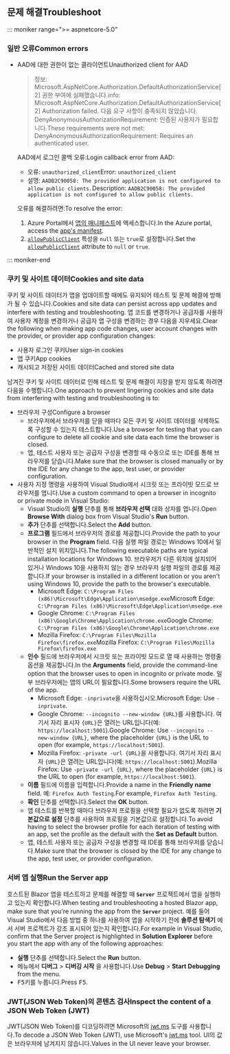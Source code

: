 ## <a name="troubleshoot"></a><span data-ttu-id="f6355-101">문제 해결</span><span class="sxs-lookup"><span data-stu-id="f6355-101">Troubleshoot</span></span>

::: moniker range=">= aspnetcore-5.0"

### <a name="common-errors"></a><span data-ttu-id="f6355-102">일반 오류</span><span class="sxs-lookup"><span data-stu-id="f6355-102">Common errors</span></span>

* <span data-ttu-id="f6355-103">AAD에 대한 권한이 없는 클라이언트</span><span class="sxs-lookup"><span data-stu-id="f6355-103">Unauthorized client for AAD</span></span>

  > <span data-ttu-id="f6355-104">정보: Microsoft.AspNetCore.Authorization.DefaultAuthorizationService[2] 권한 부여에 실패했습니다.</span><span class="sxs-lookup"><span data-stu-id="f6355-104">info: Microsoft.AspNetCore.Authorization.DefaultAuthorizationService[2] Authorization failed.</span></span> <span data-ttu-id="f6355-105">다음 요구 사항이 충족되지 않았습니다. DenyAnonymousAuthorizationRequirement: 인증된 사용자가 필요합니다.</span><span class="sxs-lookup"><span data-stu-id="f6355-105">These requirements were not met: DenyAnonymousAuthorizationRequirement: Requires an authenticated user.</span></span>

  <span data-ttu-id="f6355-106">AAD에서 로그인 콜백 오류:</span><span class="sxs-lookup"><span data-stu-id="f6355-106">Login callback error from AAD:</span></span>

  * <span data-ttu-id="f6355-107">오류: `unauthorized_client`</span><span class="sxs-lookup"><span data-stu-id="f6355-107">Error: `unauthorized_client`</span></span>
  * <span data-ttu-id="f6355-108">설명: `AADB2C90058: The provided application is not configured to allow public clients.`</span><span class="sxs-lookup"><span data-stu-id="f6355-108">Description: `AADB2C90058: The provided application is not configured to allow public clients.`</span></span>

  <span data-ttu-id="f6355-109">오류를 해결하려면:</span><span class="sxs-lookup"><span data-stu-id="f6355-109">To resolve the error:</span></span>

  1. <span data-ttu-id="f6355-110">Azure Portal에서 [앱의 매니페스트](/azure/active-directory/develop/reference-app-manifest)에 액세스합니다.</span><span class="sxs-lookup"><span data-stu-id="f6355-110">In the Azure portal, access the [app's manifest](/azure/active-directory/develop/reference-app-manifest).</span></span>
  1. <span data-ttu-id="f6355-111">[`allowPublicClient`](/azure/active-directory/develop/reference-app-manifest#allowpublicclient-attribute) 특성을 `null` 또는 `true`로 설정합니다.</span><span class="sxs-lookup"><span data-stu-id="f6355-111">Set the [`allowPublicClient`](/azure/active-directory/develop/reference-app-manifest#allowpublicclient-attribute) attribute to `null` or `true`.</span></span>

::: moniker-end

### <a name="cookies-and-site-data"></a><span data-ttu-id="f6355-112">쿠키 및 사이트 데이터</span><span class="sxs-lookup"><span data-stu-id="f6355-112">Cookies and site data</span></span>

<span data-ttu-id="f6355-113">쿠키 및 사이트 데이터가 앱을 업데이트할 때에도 유지되어 테스트 및 문제 해결에 방해가 될 수 있습니다.</span><span class="sxs-lookup"><span data-stu-id="f6355-113">Cookies and site data can persist across app updates and interfere with testing and troubleshooting.</span></span> <span data-ttu-id="f6355-114">앱 코드를 변경하거나 공급자를 사용하여 사용자 계정을 변경하거나 공급자 앱 구성을 변경하는 경우 다음을 지우세요.</span><span class="sxs-lookup"><span data-stu-id="f6355-114">Clear the following when making app code changes, user account changes with the provider, or provider app configuration changes:</span></span>

* <span data-ttu-id="f6355-115">사용자 로그인 쿠키</span><span class="sxs-lookup"><span data-stu-id="f6355-115">User sign-in cookies</span></span>
* <span data-ttu-id="f6355-116">앱 쿠키</span><span class="sxs-lookup"><span data-stu-id="f6355-116">App cookies</span></span>
* <span data-ttu-id="f6355-117">캐시되고 저장된 사이트 데이터</span><span class="sxs-lookup"><span data-stu-id="f6355-117">Cached and stored site data</span></span>

<span data-ttu-id="f6355-118">남겨진 쿠키 및 사이트 데이터로 인해 테스트 및 문제 해결이 지장을 받지 않도록 하려면 다음을 수행합니다.</span><span class="sxs-lookup"><span data-stu-id="f6355-118">One approach to prevent lingering cookies and site data from interfering with testing and troubleshooting is to:</span></span>

* <span data-ttu-id="f6355-119">브라우저 구성</span><span class="sxs-lookup"><span data-stu-id="f6355-119">Configure a browser</span></span>
  * <span data-ttu-id="f6355-120">브라우저에서 브라우저를 닫을 때마다 모든 쿠키 및 사이트 데이터를 삭제하도록 구성할 수 있는지 테스트합니다.</span><span class="sxs-lookup"><span data-stu-id="f6355-120">Use a browser for testing that you can configure to delete all cookie and site data each time the browser is closed.</span></span>
  * <span data-ttu-id="f6355-121">앱, 테스트 사용자 또는 공급자 구성을 변경할 때 수동으로 또는 IDE를 통해 브라우저를 닫습니다.</span><span class="sxs-lookup"><span data-stu-id="f6355-121">Make sure that the browser is closed manually or by the IDE for any change to the app, test user, or provider configuration.</span></span>
* <span data-ttu-id="f6355-122">사용자 지정 명령을 사용하여 Visual Studio에서 시크릿 또는 프라이빗 모드로 브라우저를 엽니다.</span><span class="sxs-lookup"><span data-stu-id="f6355-122">Use a custom command to open a browser in incognito or private mode in Visual Studio:</span></span>
  * <span data-ttu-id="f6355-123">Visual Studio의 **실행** 단추를 통해 **브라우저 선택** 대화 상자를 엽니다.</span><span class="sxs-lookup"><span data-stu-id="f6355-123">Open **Browse With** dialog box from Visual Studio's **Run** button.</span></span>
  * <span data-ttu-id="f6355-124">**추가** 단추를 선택합니다.</span><span class="sxs-lookup"><span data-stu-id="f6355-124">Select the **Add** button.</span></span>
  * <span data-ttu-id="f6355-125">**프로그램** 필드에서 브라우저의 경로를 제공합니다.</span><span class="sxs-lookup"><span data-stu-id="f6355-125">Provide the path to your browser in the **Program** field.</span></span> <span data-ttu-id="f6355-126">다음 실행 파일 경로는 Windows 10에서 일반적인 설치 위치입니다.</span><span class="sxs-lookup"><span data-stu-id="f6355-126">The following executable paths are typical installation locations for Windows 10.</span></span> <span data-ttu-id="f6355-127">브라우저가 다른 위치에 설치되어 있거나 Windows 10을 사용하지 않는 경우 브라우저 실행 파일의 경로를 제공합니다.</span><span class="sxs-lookup"><span data-stu-id="f6355-127">If your browser is installed in a different location or you aren't using Windows 10, provide the path to the browser's executable.</span></span>
    * <span data-ttu-id="f6355-128">Microsoft Edge: `C:\Program Files (x86)\Microsoft\Edge\Application\msedge.exe`</span><span class="sxs-lookup"><span data-stu-id="f6355-128">Microsoft Edge: `C:\Program Files (x86)\Microsoft\Edge\Application\msedge.exe`</span></span>
    * <span data-ttu-id="f6355-129">Google Chrome: `C:\Program Files (x86)\Google\Chrome\Application\chrome.exe`</span><span class="sxs-lookup"><span data-stu-id="f6355-129">Google Chrome: `C:\Program Files (x86)\Google\Chrome\Application\chrome.exe`</span></span>
    * <span data-ttu-id="f6355-130">Mozilla Firefox: `C:\Program Files\Mozilla Firefox\firefox.exe`</span><span class="sxs-lookup"><span data-stu-id="f6355-130">Mozilla Firefox: `C:\Program Files\Mozilla Firefox\firefox.exe`</span></span>
  * <span data-ttu-id="f6355-131">**인수** 필드에 브라우저에서 시크릿 또는 프라이빗 모드로 열 때 사용하는 명령줄 옵션을 제공합니다.</span><span class="sxs-lookup"><span data-stu-id="f6355-131">In the **Arguments** field, provide the command-line option that the browser uses to open in incognito or private mode.</span></span> <span data-ttu-id="f6355-132">일부 브라우저에는 앱의 URL이 필요합니다.</span><span class="sxs-lookup"><span data-stu-id="f6355-132">Some browsers require the URL of the app.</span></span>
    * <span data-ttu-id="f6355-133">Microsoft Edge: `-inprivate`을 사용하십시오.</span><span class="sxs-lookup"><span data-stu-id="f6355-133">Microsoft Edge: Use `-inprivate`.</span></span>
    * <span data-ttu-id="f6355-134">Google Chrome: `--incognito --new-window {URL}`를 사용합니다. 여기서 자리 표시자 `{URL}`은 열려는 URL입니다(예: `https://localhost:5001`).</span><span class="sxs-lookup"><span data-stu-id="f6355-134">Google Chrome: Use `--incognito --new-window {URL}`, where the placeholder `{URL}` is the URL to open (for example, `https://localhost:5001`).</span></span>
    * <span data-ttu-id="f6355-135">Mozilla Firefox: `-private -url {URL}`을 사용합니다. 여기서 자리 표시자 `{URL}`은 열려는 URL입니다(예: `https://localhost:5001`).</span><span class="sxs-lookup"><span data-stu-id="f6355-135">Mozilla Firefox: Use `-private -url {URL}`, where the placeholder `{URL}` is the URL to open (for example, `https://localhost:5001`).</span></span>
  * <span data-ttu-id="f6355-136">**이름** 필드에 이름을 입력합니다.</span><span class="sxs-lookup"><span data-stu-id="f6355-136">Provide a name in the **Friendly name** field.</span></span> <span data-ttu-id="f6355-137">예: `Firefox Auth Testing`.</span><span class="sxs-lookup"><span data-stu-id="f6355-137">For example, `Firefox Auth Testing`.</span></span>
  * <span data-ttu-id="f6355-138">**확인** 단추를 선택합니다.</span><span class="sxs-lookup"><span data-stu-id="f6355-138">Select the **OK** button.</span></span>
  * <span data-ttu-id="f6355-139">앱 테스트를 반복할 때마다 브라우저 프로필을 선택할 필요가 없도록 하려면 **기본값으로 설정** 단추를 사용하여 프로필을 기본값으로 설정합니다.</span><span class="sxs-lookup"><span data-stu-id="f6355-139">To avoid having to select the browser profile for each iteration of testing with an app, set the profile as the default with the **Set as Default** button.</span></span>
  * <span data-ttu-id="f6355-140">앱, 테스트 사용자 또는 공급자 구성을 변경할 때 IDE를 통해 브라우저를 닫습니다.</span><span class="sxs-lookup"><span data-stu-id="f6355-140">Make sure that the browser is closed by the IDE for any change to the app, test user, or provider configuration.</span></span>

### <a name="run-the-server-app"></a><span data-ttu-id="f6355-141">서버 앱 실행</span><span class="sxs-lookup"><span data-stu-id="f6355-141">Run the Server app</span></span>

<span data-ttu-id="f6355-142">호스트된 Blazor 앱을 테스트하고 문제를 해결할 때 **`Server`** 프로젝트에서 앱을 실행하고 있는지 확인합니다.</span><span class="sxs-lookup"><span data-stu-id="f6355-142">When testing and troubleshooting a hosted Blazor app, make sure that you're running the app from the **`Server`** project.</span></span> <span data-ttu-id="f6355-143">예를 들어 Visual Studio에서 다음 방법 중 하나를 사용하여 앱을 시작하기 전에 **솔루션 탐색기** 에서 서버 프로젝트가 강조 표시되어 있는지 확인합니다.</span><span class="sxs-lookup"><span data-stu-id="f6355-143">For example in Visual Studio, confirm that the Server project is highlighted in **Solution Explorer** before you start the app with any of the following approaches:</span></span>

* <span data-ttu-id="f6355-144">**실행** 단추를 선택합니다.</span><span class="sxs-lookup"><span data-stu-id="f6355-144">Select the **Run** button.</span></span>
* <span data-ttu-id="f6355-145">메뉴에서 **디버그** > **디버깅 시작** 을 사용합니다.</span><span class="sxs-lookup"><span data-stu-id="f6355-145">Use **Debug** > **Start Debugging** from the menu.</span></span>
* <span data-ttu-id="f6355-146"><kbd>F5</kbd>키를 누릅니다.</span><span class="sxs-lookup"><span data-stu-id="f6355-146">Press <kbd>F5</kbd>.</span></span>

### <a name="inspect-the-content-of-a-json-web-token-jwt"></a><span data-ttu-id="f6355-147">JWT(JSON Web Token)의 콘텐츠 검사</span><span class="sxs-lookup"><span data-stu-id="f6355-147">Inspect the content of a JSON Web Token (JWT)</span></span>

<span data-ttu-id="f6355-148">JWT(JSON Web Token)를 디코딩하려면 Microsoft의 [jwt.ms](https://jwt.ms/) 도구를 사용합니다.</span><span class="sxs-lookup"><span data-stu-id="f6355-148">To decode a JSON Web Token (JWT), use Microsoft's [jwt.ms](https://jwt.ms/) tool.</span></span> <span data-ttu-id="f6355-149">UI의 값은 브라우저에 남겨지지 않습니다.</span><span class="sxs-lookup"><span data-stu-id="f6355-149">Values in the UI never leave your browser.</span></span>
